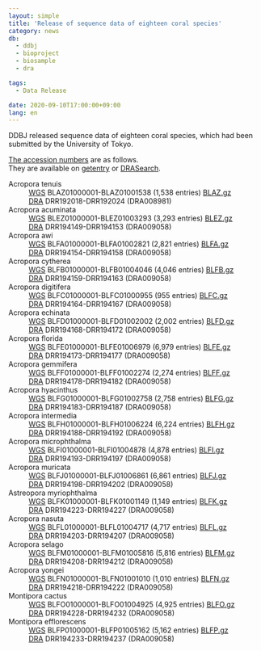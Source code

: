 ```yaml
---
layout: simple
title: 'Release of sequence data of eighteen coral species'
category: news
db:
  - ddbj
  - bioproject
  - biosample
  - dra

tags:
  - Data Release

date: 2020-09-10T17:00:00+09:00
lang: en
---
```


<p>DDBJ released sequence data of eighteen coral species, which had been submitted by the University of Tokyo. </p>

<p><a href="/ddbj/documents/accessions.html">The accession numbers</a> are as follows. <br>They are available on <a href="http://getentry.ddbj.nig.ac.jp/top-e.html">getentry</a> or <a href="http://ddbj.nig.ac.jp/DRASearch/">DRASearch</a>. </p>

<dl>
    <dt><span class="italic">Acropora tenuis</span></dt>
    <dd><a href="/ddbj/wgs-e.html">WGS</a> BLAZ01000001-BLAZ01001538 (1,538 entries) <a href="https://ddbj.nig.ac.jp/public/ddbj_database/wgs/BL/BLAZ.gz" target="_blank">BLAZ.gz</a></dd>
    <dd><a href="/dra/index-e.html">DRA</a> DRR192018-DRR192024 (DRA008981)</dd>
    <dt><span class="italic">Acropora acuminata</span></dt>
    <dd><a href="/ddbj/wgs-e.html">WGS</a> BLEZ01000001-BLEZ01003293 (3,293 entries) <a href="https://ddbj.nig.ac.jp/public/ddbj_database/wgs/BL/BLEZ.gz" target="_blank">BLEZ.gz</a></dd>
    <dd><a href="/dra/index-e.html">DRA</a> DRR194149-DRR194153 (DRA009058)</dd>
    <dt><span class="italic">Acropora awi</span></dt>
    <dd><a href="/ddbj/wgs-e.html">WGS</a> BLFA01000001-BLFA01002821 (2,821 entries) <a href="https://ddbj.nig.ac.jp/public/ddbj_database/wgs/BL/BLFA.gz" target="_blank">BLFA.gz</a></dd>
    <dd><a href="/dra/index-e.html">DRA</a> DRR194154-DRR194158 (DRA009058)</dd>
    <dt><span class="italic">Acropora cytherea</span></dt>
    <dd><a href="/ddbj/wgs-e.html">WGS</a> BLFB01000001-BLFB01004046 (4,046 entries) <a href="https://ddbj.nig.ac.jp/public/ddbj_database/wgs/BL/BLFB.gz" target="_blank">BLFB.gz</a></dd>
    <dd><a href="/dra/index-e.html">DRA</a> DRR194159-DRR194163 (DRA009058)</dd>
    <dt><span class="italic">Acropora digitifera</span></dt>
    <dd><a href="/ddbj/wgs-e.html">WGS</a> BLFC01000001-BLFC01000955 (955 entries) <a href="https://ddbj.nig.ac.jp/public/ddbj_database/wgs/BL/BLFC.gz" target="_blank">BLFC.gz</a></dd>
    <dd><a href="/dra/index-e.html">DRA</a> DRR194164-DRR194167 (DRA009058)</dd>
    <dt><span class="italic">Acropora echinata</span></dt>
    <dd><a href="/ddbj/wgs-e.html">WGS</a> BLFD01000001-BLFD01002002 (2,002 entries) <a href="https://ddbj.nig.ac.jp/public/ddbj_database/wgs/BL/BLFD.gz" target="_blank">BLFD.gz</a></dd>
    <dd><a href="/dra/index-e.html">DRA</a> DRR194168-DRR194172 (DRA009058)</dd>
    <dt><span class="italic">Acropora florida</span></dt>
    <dd><a href="/ddbj/wgs-e.html">WGS</a> BLFE01000001-BLFE01006979 (6,979 entries) <a href="https://ddbj.nig.ac.jp/public/ddbj_database/wgs/BL/BLFE.gz" target="_blank">BLFE.gz</a></dd>
    <dd><a href="/dra/index-e.html">DRA</a> DRR194173-DRR194177 (DRA009058)</dd>
    <dt><span class="italic">Acropora gemmifera</span></dt>
    <dd><a href="/ddbj/wgs-e.html">WGS</a> BLFF01000001-BLFF01002274 (2,274 entries) <a href="https://ddbj.nig.ac.jp/public/ddbj_database/wgs/BL/BLFF.gz" target="_blank">BLFF.gz</a></dd>
    <dd><a href="/dra/index-e.html">DRA</a> DRR194178-DRR194182 (DRA009058)</dd>
    <dt><span class="italic">Acropora hyacinthus</span></dt>
    <dd><a href="/ddbj/wgs-e.html">WGS</a> BLFG01000001-BLFG01002758 (2,758 entries) <a href="https://ddbj.nig.ac.jp/public/ddbj_database/wgs/BL/BLFG.gz" target="_blank">BLFG.gz</a></dd>
    <dd><a href="/dra/index-e.html">DRA</a> DRR194183-DRR194187 (DRA009058)</dd>
    <dt><span class="italic">Acropora intermedia</span></dt>
    <dd><a href="/ddbj/wgs-e.html">WGS</a> BLFH01000001-BLFH01006224 (6,224 entries) <a href="https://ddbj.nig.ac.jp/public/ddbj_database/wgs/BL/BLFH.gz" target="_blank">BLFH.gz</a></dd>
    <dd><a href="/dra/index-e.html">DRA</a> DRR194188-DRR194192 (DRA009058)</dd>
    <dt><span class="italic">Acropora microphthalma</span></dt>
    <dd><a href="/ddbj/wgs-e.html">WGS</a> BLFI01000001-BLFI01004878 (4,878 entries) <a href="https://ddbj.nig.ac.jp/public/ddbj_database/wgs/BL/BLFI.gz" target="_blank">BLFI.gz</a></dd>
    <dd><a href="/dra/index-e.html">DRA</a> DRR194193-DRR194197 (DRA009058)</dd>
    <dt><span class="italic">Acropora muricata</span></dt>
    <dd><a href="/ddbj/wgs-e.html">WGS</a> BLFJ01000001-BLFJ01006861 (6,861 entries) <a href="https://ddbj.nig.ac.jp/public/ddbj_database/wgs/BL/BLFJ.gz" target="_blank">BLFJ.gz</a></dd>
    <dd><a href="/dra/index-e.html">DRA</a> DRR194198-DRR194202 (DRA009058)</dd>
    <dt><span class="italic">Astreopora myriophthalma</span></dt>
    <dd><a href="/ddbj/wgs-e.html">WGS</a> BLFK01000001-BLFK01001149 (1,149 entries) <a href="https://ddbj.nig.ac.jp/public/ddbj_database/wgs/BL/BLFK.gz" target="_blank">BLFK.gz</a></dd>
    <dd><a href="/dra/index-e.html">DRA</a> DRR194223-DRR194227 (DRA009058)</dd>
    <dt><span class="italic">Acropora nasuta</span></dt>
    <dd><a href="/ddbj/wgs-e.html">WGS</a> BLFL01000001-BLFL01004717 (4,717 entries) <a href="https://ddbj.nig.ac.jp/public/ddbj_database/wgs/BL/BLFL.gz" target="_blank">BLFL.gz</a></dd>
    <dd><a href="/dra/index-e.html">DRA</a> DRR194203-DRR194207 (DRA009058)</dd>
    <dt><span class="italic">Acropora selago</span></dt>
    <dd><a href="/ddbj/wgs-e.html">WGS</a> BLFM01000001-BLFM01005816 (5,816 entries) <a href="https://ddbj.nig.ac.jp/public/ddbj_database/wgs/BL/BLFM.gz" target="_blank">BLFM.gz</a></dd>
    <dd><a href="/dra/index-e.html">DRA</a> DRR194208-DRR194212 (DRA009058)</dd>
    <dt><span class="italic">Acropora yongei</span></dt>
    <dd><a href="/ddbj/wgs-e.html">WGS</a> BLFN01000001-BLFN01001010 (1,010 entries) <a href="https://ddbj.nig.ac.jp/public/ddbj_database/wgs/BL/BLFN.gz" target="_blank">BLFN.gz</a></dd>
    <dd><a href="/dra/index-e.html">DRA</a> DRR194218-DRR194222 (DRA009058)</dd>
    <dt><span class="italic">Montipora cactus</span></dt>
    <dd><a href="/ddbj/wgs-e.html">WGS</a> BLFO01000001-BLFO01004925 (4,925 entries) <a href="https://ddbj.nig.ac.jp/public/ddbj_database/wgs/BL/BLFO.gz" target="_blank">BLFO.gz</a></dd>
    <dd><a href="/dra/index-e.html">DRA</a> DRR194228-DRR194232 (DRA009058)</dd>
    <dt><span class="italic">Montipora efflorescens</span></dt>
    <dd><a href="/ddbj/wgs-e.html">WGS</a> BLFP01000001-BLFP01005162 (5,162 entries) <a href="https://ddbj.nig.ac.jp/public/ddbj_database/wgs/BL/BLFP.gz" target="_blank">BLFP.gz</a></dd>
    <dd><a href="/dra/index-e.html">DRA</a> DRR194233-DRR194237 (DRA009058)</dd>
</dl>
